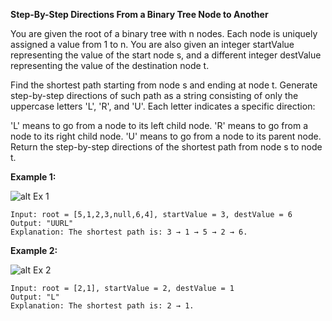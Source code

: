 **Step-By-Step Directions From a Binary Tree Node to Another**

You are given the root of a binary tree with n nodes. Each node is uniquely assigned a value from 1 to n. You are also given an integer startValue representing the value of the start node s, and a different integer destValue representing the value of the destination node t.

Find the shortest path starting from node s and ending at node t. Generate step-by-step directions of such path as a string consisting of only the uppercase letters 'L', 'R', and 'U'. Each letter indicates a specific direction:

'L' means to go from a node to its left child node.
'R' means to go from a node to its right child node.
'U' means to go from a node to its parent node.
Return the step-by-step directions of the shortest path from node s to node t.


**Example 1:**

![alt Ex 1](https://assets.leetcode.com/uploads/2021/11/15/eg1.png)
```
Input: root = [5,1,2,3,null,6,4], startValue = 3, destValue = 6
Output: "UURL"
Explanation: The shortest path is: 3 → 1 → 5 → 2 → 6.
```
**Example 2:**

![alt Ex 2](https://assets.leetcode.com/uploads/2021/11/15/eg2.png)

```
Input: root = [2,1], startValue = 2, destValue = 1
Output: "L"
Explanation: The shortest path is: 2 → 1.
```